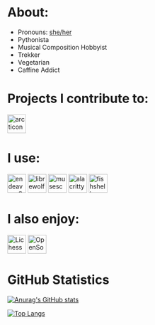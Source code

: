 # About:
* Pronouns: [she/her](https://en.pronouns.page/@dgcampbe)
* Pythonista
* Musical Composition Hobbyist
* Trekker
* Vegetarian
* Caffine Addict

# Projects I contribute to:
<a style="text-decoration:none" href="https://github.com/Donnnno/Arcticons">
    <img height="42" src="https://arcticons.onnno.nl/img/arcticons/icon.png" alt="arcticons">
</a>

# I use:
<a style="text-decoration:none" href="https://endeavouros.com/">
    <img height="42" src="https://endeavouros.com/wp-content/uploads/2021/04/eos-icon.png" alt="endeavourOS">
</a>
<a style="text-decoration:none" href="https://librewolf.net/">
    <img height="42" src="https://librewolf.net/icon.svg" alt="librewolf">
</a>
<a style="text-decoration:none" href="https://musescore.org/">
    <img height="42" src="http://s.musescore.org/about/images/musescore-mu-logo-bluebg.svg" alt="musescore">
</a>
<a style="text-decoration:none" href="https://alacritty.org/">
    <img height="42" src="https://alacritty.org/alacritty-simple.svg" alt="alacritty">
</a>
<a style="text-decoration:none" href="https://fishshell.com/">
    <img height="42" src="https://fishshell.com/assets/img/Terminal_Logo2_CRT_Flat.png" alt="fishshell">
</a>

# I also enjoy:
<a href="https://lichess.org/@/dgcapbe" style="text-decoration:none">
    <img height="42" src="https://upload.wikimedia.org/wikipedia/commons/d/da/Lichess_Logo_2019.svg" alt="Lichess">
</a>
<a href="https://opensource.dev/" style="text-decoration:none">
    <img height="42" src="https://img.icons8.com/color/100/000000/open-source--v1.png" alt="OpenSource">
</a>

# GitHub Statistics
[![Anurag's GitHub stats](https://github-readme-stats.vercel.app/api?username=dgcampbe&show_icons=true&theme=dracula)](https://github.com/anuraghazra/github-readme-stats)

[![Top Langs](https://github-readme-stats.vercel.app/api/top-langs/?username=dgcampbe&layout=compact&theme=dracula)](https://github.com/anuraghazra/github-readme-stats)
